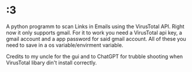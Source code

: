 # :3
A python programm to scan Links in Emails using the VirusTotal API. 
Right now it only supports gmail. For it to work you need a VirusTotal api key, a gmail account and a app password for said gmail account.
All of these you need to save in a os variable/envirment variable.

Credits to my uncle for the gui and to ChatGPT for trubble shooting when VirusTotal libary din't install correctly.
